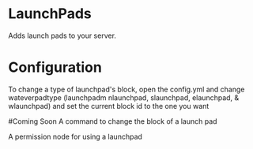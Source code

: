# LaunchPads
Adds launch pads to your server.

# Configuration
To change a type of launchpad's block, open the config.yml and change wateverpadtype (launchpadm nlaunchpad, slaunchpad, elaunchpad, & wlaunchpad) and set the current block id to the one you want

#Coming Soon
A command to change the block of a launch pad

A permission node for using a launchpad
